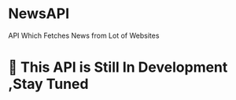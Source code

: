 # NewsAPI
API Which Fetches News from Lot of Websites


# 📝 This API is Still In Development ,Stay Tuned 
